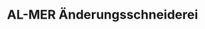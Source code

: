 ---
title: "AL-MER Änderungsschneiderei"
url: /wien/al-mer-aenderungsschneiderei/
shop: Schneiderei
---